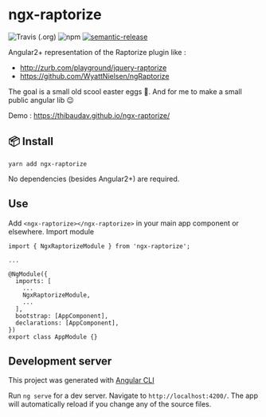 # ngx-raptorize

![Travis (.org)](https://img.shields.io/travis/ThibaudAv/ngx-raptorize)
![npm](https://img.shields.io/npm/v/ngx-raptorize)
[![semantic-release](https://img.shields.io/badge/%20%20%F0%9F%93%A6%F0%9F%9A%80-semantic--release-e10079.svg)](https://github.com/semantic-release/semantic-release)

Angular2+ representation of the Raptorize plugin like :

- http://zurb.com/playground/jquery-raptorize
- https://github.com/WyattNielsen/ngRaptorize

The goal is a small old scool easter eggs 🥚. And for me to make a small public angular lib 😉

Demo : https://thibaudav.github.io/ngx-raptorize/

## 📦 Install

`yarn add ngx-raptorize`

No dependencies (besides Angular2+) are required.

## Use

Add `<ngx-raptorize></ngx-raptorize>` in your main app component or elsewhere.
Import module

```
import { NgxRaptorizeModule } from 'ngx-raptorize';

...

@NgModule({
  imports: [
    ...
    NgxRaptorizeModule,
    ...
  ],
  bootstrap: [AppComponent],
  declarations: [AppComponent],
})
export class AppModule {}
```

## Development server

This project was generated with [Angular CLI](https://github.com/angular/angular-cli)

Run `ng serve` for a dev server. Navigate to `http://localhost:4200/`. The app will automatically reload if you change any of the source files.
